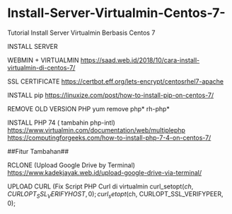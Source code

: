 # Install-Server-Virtualmin-Centos-7-
Tutorial Install Server Virtualmin Berbasis Centos 7

INSTALL SERVER 

WEBMIN + VIRTUALMIN
https://saad.web.id/2018/10/cara-install-virtualmin-di-centos-7/

SSL CERTIFICATE
https://certbot.eff.org/lets-encrypt/centosrhel7-apache

INSTALL pip
https://linuxize.com/post/how-to-install-pip-on-centos-7/

REMOVE OLD VERSION PHP
yum remove php* rh-php*

INSTALL PHP 74 ( tambahin php-intl)
https://www.virtualmin.com/documentation/web/multiplephp
https://computingforgeeks.com/how-to-install-php-7-4-on-centos-7/

##Fitur Tambahan##

RCLONE (Upload Google Drive by Terminal)
https://www.kadekjayak.web.id/upload-google-drive-via-terminal/

UPLOAD CURL (Fix Script PHP Curl di virtualmin
curl_setopt($ch, CURLOPT_SSL_VERIFYHOST, 0);
curl_setopt($ch, CURLOPT_SSL_VERIFYPEER, 0);


